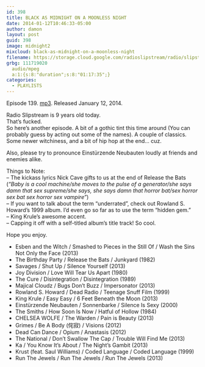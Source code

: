 ```yaml
---
id: 398
title: BLACK AS MIDNIGHT ON A MOONLESS NIGHT
date: 2014-01-12T10:46:33-05:00
author: damon
layout: post
guid: 398
image: midnight2
mixcloud: black-as-midnight-on-a-moonless-night
filename: https://storage.cloud.google.com/radioslipstream/radio/slipstream-139.mp3
grbg: 111719020
  audio/mpeg
  a:1:{s:8:"duration";s:8:"01:17:35";}
categories:
  - PLAYLISTS
---
```


Episode 139. [mp3](https://storage.cloud.google.com/radioslipstream/radio/slipstream-139.mp3). Released January 12, 2014.

Radio Slipstream is 9 years old today.  
That’s fucked.  
So here’s another episode. A bit of a gothic tint this time around (You can probably guess by acting out some of the names). A couple of classics. Some newer witchiness, and a bit of hip hop at the end… cuz.

Also, please try to pronounce Einstürzende Neubauten loudly at friends and enemies alike.

Things to Note:  
– The kickass lyrics Nick Cave gifts to us at the end of Release the Bats (_“Baby is a cool machine/she moves to the pulse of a generator/she says damn that sex supreme/she says, she says damn that horror bat/sex horror sex bat sex horror sex vampire”_)  
– If you want to talk about the term “underrated”, check out Rowland S. Howard’s 1999 album. I’d even go so far as to use the term “hidden gem.”  
– King Krule’s awesome accent.  
– Capping it off with a self-titled album’s title track! So cool.

Hope you enjoy.  
</em>

- Esben and the Witch / Smashed to Pieces in the Still Of / Wash the Sins Not Only the Face (2013)
- The Birthday Party / Release the Bats / Junkyard (1982)
- Savages / Shut Up / Silence Yourself (2013)
- Joy Division / Love Will Tear Us Apart (1980)
- The Cure / Disintegration / Disintegration (1989)
- Majical Cloudz / Bugs Don’t Buzz / Impersonator (2013)
- Rowland S. Howard / Dead Radio / Teenage Snuff Film (1999)
- King Krule / Easy Easy / 6 Feet Beneath the Moon (2013)
- Einstürzende Neubauten / Sonnenbarke / Silence Is Sexy (2000)
- The Smiths / How Soon Is Now / Hatful of Hollow (1984)
- CHELSEA WOLFE / The Warden / Pain is Beauty (2013)
- Grimes / Be A Body (侘寂) / Visions (2012)
- Dead Can Dance / Opium / Anastasis (2012)
- The National / Don’t Swallow The Cap / Trouble Will Find Me (2013)
- Ka / You Know It’s About / The Night’s Gambit (2013)
- Krust (feat. Saul Williams) / Coded Language / Coded Language (1999)
- Run The Jewels / Run The Jewels / Run The Jewels (2013)
